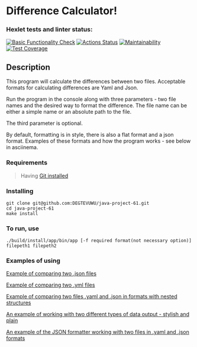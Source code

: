 # Difference Calculator! #

### Hexlet tests and linter status:

[![Basic Functionality Check](https://github.com/DEGTEVUWU/java-project-71/actions/workflows/main.yml/badge.svg)](https://github.com/DEGTEVUWU/java-project-71/actions)
[![Actions Status](https://github.com/DEGTEVUWU/java-project-71/actions/workflows/hexlet-check.yml/badge.svg)](https://github.com/DEGTEVUWU/java-project-71/actions)
[![Maintainability](https://api.codeclimate.com/v1/badges/9e47a95bafdd5f09e257/maintainability)](https://codeclimate.com/github/DEGTEVUWU/java-project-71/maintainability)
[![Test Coverage](https://api.codeclimate.com/v1/badges/9e47a95bafdd5f09e257/test_coverage)](https://codeclimate.com/github/DEGTEVUWU/java-project-71/test_coverage)

## Description ##

This program will calculate the differences between two files. Acceptable formats for calculating differences are Yaml and Json.

Run the program in the console along with three parameters - 
two file names and the desired way to format the difference. The file name can be either a simple name or an absolute path to the file.

The third parameter is optional.

By default, formatting is in style, there is also a flat format and a json format. Examples of these formats and how the program works - see below in asciinema.

### Requirements ###

> Having [Git installed](https://git-scm.com/book/en/v2/Getting-Started-Installing-Git)

### Installing ###

```
git clone git@github.com:DEGTEVUWU/java-project-61.git
cd java-project-61
make install
```

### To run, use ###

```
./build/install/app/bin/app [-f required format(not necessary option)] filepeth1 filepeth2
```
### Examples of using ###
[Example of comparing two .json files](https://asciinema.org/a/2mRgNUFUOps5D7ZBa5hmHSP16)  

[Example of comparing two .yml files](https://asciinema.org/a/qVm7XJNQpBSpW0GluDZ8KTI7r)

[Example of comparing two files .yaml and .json in formats with nested structures](https://asciinema.org/a/ZMDinocMXrZkvlVX8IGBpKZnd)  

[An example of working with two different types of data output - stylish and plain](https://asciinema.org/a/UGL1OLKIVzOAfMPY94zqxbyF8)  

[An example of the JSON formatter working with two files in .yaml and .json formats](https://asciinema.org/a/id3Wm3Ludzt9PngZID2rSOP6R)  
